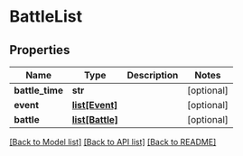 # BattleList

## Properties
Name | Type | Description | Notes
------------ | ------------- | ------------- | -------------
**battle_time** | **str** |  | [optional] 
**event** | [**list[Event]**](Event.md) |  | [optional] 
**battle** | [**list[Battle]**](Battle.md) |  | [optional] 

[[Back to Model list]](../README.md#documentation-for-models) [[Back to API list]](../README.md#documentation-for-api-endpoints) [[Back to README]](../README.md)


